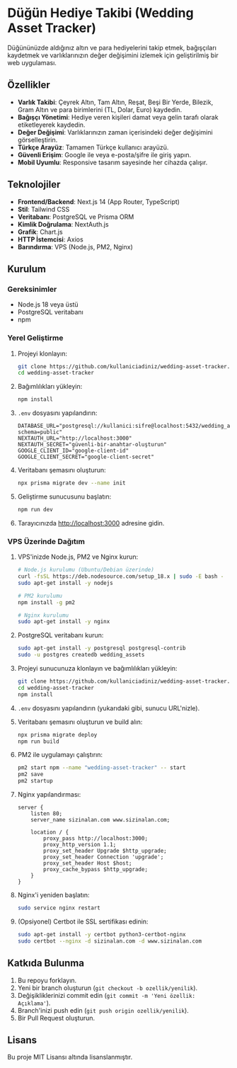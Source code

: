 # Düğün Hediye Takibi (Wedding Asset Tracker)

Düğününüzde aldığınız altın ve para hediyelerini takip etmek, bağışçıları kaydetmek ve varlıklarınızın değer değişimini izlemek için geliştirilmiş bir web uygulaması.

## Özellikler

- **Varlık Takibi**: Çeyrek Altın, Tam Altın, Reşat, Beşi Bir Yerde, Bilezik, Gram Altın ve para birimlerini (TL, Dolar, Euro) kaydedin.
- **Bağışçı Yönetimi**: Hediye veren kişileri damat veya gelin tarafı olarak etiketleyerek kaydedin.
- **Değer Değişimi**: Varlıklarınızın zaman içerisindeki değer değişimini görselleştirin.
- **Türkçe Arayüz**: Tamamen Türkçe kullanıcı arayüzü.
- **Güvenli Erişim**: Google ile veya e-posta/şifre ile giriş yapın.
- **Mobil Uyumlu**: Responsive tasarım sayesinde her cihazda çalışır.

## Teknolojiler

- **Frontend/Backend**: Next.js 14 (App Router, TypeScript)
- **Stil**: Tailwind CSS
- **Veritabanı**: PostgreSQL ve Prisma ORM
- **Kimlik Doğrulama**: NextAuth.js
- **Grafik**: Chart.js
- **HTTP İstemcisi**: Axios
- **Barındırma**: VPS (Node.js, PM2, Nginx)

## Kurulum

### Gereksinimler

- Node.js 18 veya üstü
- PostgreSQL veritabanı
- npm

### Yerel Geliştirme

1. Projeyi klonlayın:
   ```bash
   git clone https://github.com/kullaniciadiniz/wedding-asset-tracker.git
   cd wedding-asset-tracker
   ```

2. Bağımlılıkları yükleyin:
   ```bash
   npm install
   ```

3. `.env` dosyasını yapılandırın:
   ```
   DATABASE_URL="postgresql://kullanici:sifre@localhost:5432/wedding_assets?schema=public"
   NEXTAUTH_URL="http://localhost:3000"
   NEXTAUTH_SECRET="güvenli-bir-anahtar-oluşturun"
   GOOGLE_CLIENT_ID="google-client-id"
   GOOGLE_CLIENT_SECRET="google-client-secret"
   ```

4. Veritabanı şemasını oluşturun:
   ```bash
   npx prisma migrate dev --name init
   ```

5. Geliştirme sunucusunu başlatın:
   ```bash
   npm run dev
   ```

6. Tarayıcınızda [http://localhost:3000](http://localhost:3000) adresine gidin.

### VPS Üzerinde Dağıtım

1. VPS'inizde Node.js, PM2 ve Nginx kurun:
   ```bash
   # Node.js kurulumu (Ubuntu/Debian üzerinde)
   curl -fsSL https://deb.nodesource.com/setup_18.x | sudo -E bash -
   sudo apt-get install -y nodejs

   # PM2 kurulumu
   npm install -g pm2

   # Nginx kurulumu
   sudo apt-get install -y nginx
   ```

2. PostgreSQL veritabanı kurun:
   ```bash
   sudo apt-get install -y postgresql postgresql-contrib
   sudo -u postgres createdb wedding_assets
   ```

3. Projeyi sunucunuza klonlayın ve bağımlılıkları yükleyin:
   ```bash
   git clone https://github.com/kullaniciadiniz/wedding-asset-tracker.git
   cd wedding-asset-tracker
   npm install
   ```

4. `.env` dosyasını yapılandırın (yukarıdaki gibi, sunucu URL'nizle).

5. Veritabanı şemasını oluşturun ve build alın:
   ```bash
   npx prisma migrate deploy
   npm run build
   ```

6. PM2 ile uygulamayı çalıştırın:
   ```bash
   pm2 start npm --name "wedding-asset-tracker" -- start
   pm2 save
   pm2 startup
   ```

7. Nginx yapılandırması:
   ```nginx
   server {
       listen 80;
       server_name sizinalan.com www.sizinalan.com;

       location / {
           proxy_pass http://localhost:3000;
           proxy_http_version 1.1;
           proxy_set_header Upgrade $http_upgrade;
           proxy_set_header Connection 'upgrade';
           proxy_set_header Host $host;
           proxy_cache_bypass $http_upgrade;
       }
   }
   ```

8. Nginx'i yeniden başlatın:
   ```bash
   sudo service nginx restart
   ```

9. (Opsiyonel) Certbot ile SSL sertifikası edinin:
   ```bash
   sudo apt-get install -y certbot python3-certbot-nginx
   sudo certbot --nginx -d sizinalan.com -d www.sizinalan.com
   ```

## Katkıda Bulunma

1. Bu repoyu forklayın.
2. Yeni bir branch oluşturun (`git checkout -b ozellik/yenilik`).
3. Değişikliklerinizi commit edin (`git commit -m 'Yeni özellik: Açıklama'`).
4. Branch'inizi push edin (`git push origin ozellik/yenilik`).
5. Bir Pull Request oluşturun.

## Lisans

Bu proje MIT Lisansı altında lisanslanmıştır.
